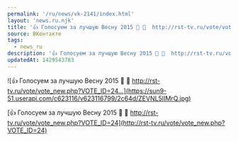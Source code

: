 ```yaml
---
permalink: '/ru/news/vk-2141/index.html'
layout: 'news.ru.njk'
title: '👍 Голосуем за лучшую Весну 2015 🎤 🎹  http://rst-tv.ru/vote/vote_new.php?VOTE_ID=24…'
source: ВКонтакте
tags:
  - news_ru
description: '👍 Голосуем за лучшую Весну 2015 🎤 🎹  http://rst-tv.ru/vote/vote_new.php?VOTE_ID=24…'
updatedAt: 1429543783
---
```

![👍 Голосуем за лучшую Весну 2015 🎤 🎹  http://rst-tv.ru/vote/vote_new.php?VOTE_ID=24…](https://sun9-51.userapi.com/c623116/v623116799/2c64d/ZEVNL5IIMrQ.jpg)

[👍 Голосуем за лучшую Весну 2015 🎤 🎹
http://rst-tv.ru/vote/vote_new.php?VOTE_ID=24](http://rst-tv.ru/vote/vote_new.php?VOTE_ID=24)

